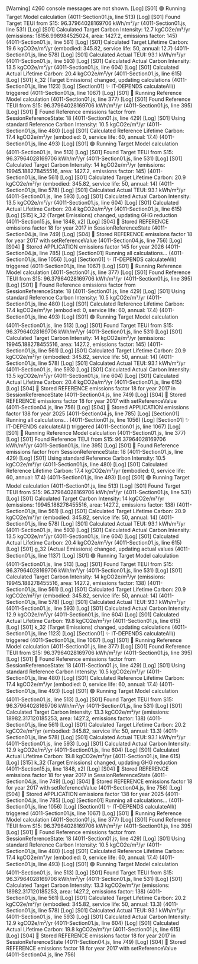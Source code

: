 [Warning] 4260 console messages are not shown.
[Log] [S01] 🟢 Running Target Model calculation (4011-Section01.js, line 513)
[Log] [S01] Found Target TEUI from S15: 96.37964028169706 kWh/m²/yr (4011-Section01.js, line 531)
[Log] [S01] Calculated Target Carbon Intensity: 12.7 kgCO2e/m²/yr (emissions: 18156.998984525024, area: 1427.2, emissions factor: 145) (4011-Section01.js, line 561)
[Log] [S01] Calculated Target Lifetime Carbon: 19.6 kgCO2e/m²/yr (embodied: 345.82, service life: 50, annual: 12.7) (4011-Section01.js, line 578)
[Log] [S01] Calculated Actual TEUI: 93.1 kWh/m²/yr (4011-Section01.js, line 593)
[Log] [S01] Calculated Actual Carbon Intensity: 13.5 kgCO2e/m²/yr (4011-Section01.js, line 604)
[Log] [S01] Calculated Actual Lifetime Carbon: 20.4 kgCO2e/m²/yr (4011-Section01.js, line 615)
[Log] [S01] k_32 (Target Emissions) changed, updating calculations (4011-Section01.js, line 1123)
[Log] [Section01] ✨ IT-DEPENDS calculateAll() triggered (4011-Section01.js, line 1067)
[Log] [S01] 🔵 Running Reference Model calculation (4011-Section01.js, line 377)
[Log] [S01] Found Reference TEUI from S15: 96.37964028169706 kWh/m²/yr (4011-Section01.js, line 395)
[Log] [S01] 🔐 Found Reference emissions factor from SessionReferenceState: 18 (4011-Section01.js, line 429)
[Log] [S01] Using standard Reference Carbon Intensity: 10.5 kgCO2e/m²/yr (4011-Section01.js, line 480)
[Log] [S01] Calculated Reference Lifetime Carbon: 17.4 kgCO2e/m²/yr (embodied: 0, service life: 60, annual: 17.4) (4011-Section01.js, line 493)
[Log] [S01] 🟢 Running Target Model calculation (4011-Section01.js, line 513)
[Log] [S01] Found Target TEUI from S15: 96.37964028169706 kWh/m²/yr (4011-Section01.js, line 531)
[Log] [S01] Calculated Target Carbon Intensity: 14 kgCO2e/m²/yr (emissions: 19945.188278455516, area: 1427.2, emissions factor: 145) (4011-Section01.js, line 561)
[Log] [S01] Calculated Target Lifetime Carbon: 20.9 kgCO2e/m²/yr (embodied: 345.82, service life: 50, annual: 14) (4011-Section01.js, line 578)
[Log] [S01] Calculated Actual TEUI: 93.1 kWh/m²/yr (4011-Section01.js, line 593)
[Log] [S01] Calculated Actual Carbon Intensity: 13.5 kgCO2e/m²/yr (4011-Section01.js, line 604)
[Log] [S01] Calculated Actual Lifetime Carbon: 20.4 kgCO2e/m²/yr (4011-Section01.js, line 615)
[Log] [S15] k_32 (Target Emissions) changed, updating GHG reduction (4011-Section15.js, line 1848, x2)
[Log] [S04] 🔐 Stored REFERENCE emissions factor 18 for year 2017 in SessionReferenceState (4011-Section04.js, line 749)
[Log] [S04] 🔐 Stored REFERENCE emissions factor 18 for year 2017 with setReferenceValue (4011-Section04.js, line 756)
[Log] [S04] 🔐 Stored APPLICATION emissions factor 145 for year 2026 (4011-Section04.js, line 785)
[Log] [Section01] Running all calculations... (4011-Section01.js, line 1056)
[Log] [Section01] ✨ IT-DEPENDS calculateAll() triggered (4011-Section01.js, line 1067)
[Log] [S01] 🔵 Running Reference Model calculation (4011-Section01.js, line 377)
[Log] [S01] Found Reference TEUI from S15: 96.37964028169706 kWh/m²/yr (4011-Section01.js, line 395)
[Log] [S01] 🔐 Found Reference emissions factor from SessionReferenceState: 18 (4011-Section01.js, line 429)
[Log] [S01] Using standard Reference Carbon Intensity: 10.5 kgCO2e/m²/yr (4011-Section01.js, line 480)
[Log] [S01] Calculated Reference Lifetime Carbon: 17.4 kgCO2e/m²/yr (embodied: 0, service life: 60, annual: 17.4) (4011-Section01.js, line 493)
[Log] [S01] 🟢 Running Target Model calculation (4011-Section01.js, line 513)
[Log] [S01] Found Target TEUI from S15: 96.37964028169706 kWh/m²/yr (4011-Section01.js, line 531)
[Log] [S01] Calculated Target Carbon Intensity: 14 kgCO2e/m²/yr (emissions: 19945.188278455516, area: 1427.2, emissions factor: 145) (4011-Section01.js, line 561)
[Log] [S01] Calculated Target Lifetime Carbon: 20.9 kgCO2e/m²/yr (embodied: 345.82, service life: 50, annual: 14) (4011-Section01.js, line 578)
[Log] [S01] Calculated Actual TEUI: 93.1 kWh/m²/yr (4011-Section01.js, line 593)
[Log] [S01] Calculated Actual Carbon Intensity: 13.5 kgCO2e/m²/yr (4011-Section01.js, line 604)
[Log] [S01] Calculated Actual Lifetime Carbon: 20.4 kgCO2e/m²/yr (4011-Section01.js, line 615)
[Log] [S04] 🔐 Stored REFERENCE emissions factor 18 for year 2017 in SessionReferenceState (4011-Section04.js, line 749)
[Log] [S04] 🔐 Stored REFERENCE emissions factor 18 for year 2017 with setReferenceValue (4011-Section04.js, line 756)
[Log] [S04] 🔐 Stored APPLICATION emissions factor 138 for year 2025 (4011-Section04.js, line 785)
[Log] [Section01] Running all calculations... (4011-Section01.js, line 1056)
[Log] [Section01] ✨ IT-DEPENDS calculateAll() triggered (4011-Section01.js, line 1067)
[Log] [S01] 🔵 Running Reference Model calculation (4011-Section01.js, line 377)
[Log] [S01] Found Reference TEUI from S15: 96.37964028169706 kWh/m²/yr (4011-Section01.js, line 395)
[Log] [S01] 🔐 Found Reference emissions factor from SessionReferenceState: 18 (4011-Section01.js, line 429)
[Log] [S01] Using standard Reference Carbon Intensity: 10.5 kgCO2e/m²/yr (4011-Section01.js, line 480)
[Log] [S01] Calculated Reference Lifetime Carbon: 17.4 kgCO2e/m²/yr (embodied: 0, service life: 60, annual: 17.4) (4011-Section01.js, line 493)
[Log] [S01] 🟢 Running Target Model calculation (4011-Section01.js, line 513)
[Log] [S01] Found Target TEUI from S15: 96.37964028169706 kWh/m²/yr (4011-Section01.js, line 531)
[Log] [S01] Calculated Target Carbon Intensity: 14 kgCO2e/m²/yr (emissions: 19945.188278455516, area: 1427.2, emissions factor: 138) (4011-Section01.js, line 561)
[Log] [S01] Calculated Target Lifetime Carbon: 20.9 kgCO2e/m²/yr (embodied: 345.82, service life: 50, annual: 14) (4011-Section01.js, line 578)
[Log] [S01] Calculated Actual TEUI: 93.1 kWh/m²/yr (4011-Section01.js, line 593)
[Log] [S01] Calculated Actual Carbon Intensity: 13.5 kgCO2e/m²/yr (4011-Section01.js, line 604)
[Log] [S01] Calculated Actual Lifetime Carbon: 20.4 kgCO2e/m²/yr (4011-Section01.js, line 615)
[Log] [S01] g_32 (Actual Emissions) changed, updating actual values (4011-Section01.js, line 1137)
[Log] [S01] 🟢 Running Target Model calculation (4011-Section01.js, line 513)
[Log] [S01] Found Target TEUI from S15: 96.37964028169706 kWh/m²/yr (4011-Section01.js, line 531)
[Log] [S01] Calculated Target Carbon Intensity: 14 kgCO2e/m²/yr (emissions: 19945.188278455516, area: 1427.2, emissions factor: 138) (4011-Section01.js, line 561)
[Log] [S01] Calculated Target Lifetime Carbon: 20.9 kgCO2e/m²/yr (embodied: 345.82, service life: 50, annual: 14) (4011-Section01.js, line 578)
[Log] [S01] Calculated Actual TEUI: 93.1 kWh/m²/yr (4011-Section01.js, line 593)
[Log] [S01] Calculated Actual Carbon Intensity: 12.9 kgCO2e/m²/yr (4011-Section01.js, line 604)
[Log] [S01] Calculated Actual Lifetime Carbon: 19.8 kgCO2e/m²/yr (4011-Section01.js, line 615)
[Log] [S01] k_32 (Target Emissions) changed, updating calculations (4011-Section01.js, line 1123)
[Log] [Section01] ✨ IT-DEPENDS calculateAll() triggered (4011-Section01.js, line 1067)
[Log] [S01] 🔵 Running Reference Model calculation (4011-Section01.js, line 377)
[Log] [S01] Found Reference TEUI from S15: 96.37964028169706 kWh/m²/yr (4011-Section01.js, line 395)
[Log] [S01] 🔐 Found Reference emissions factor from SessionReferenceState: 18 (4011-Section01.js, line 429)
[Log] [S01] Using standard Reference Carbon Intensity: 10.5 kgCO2e/m²/yr (4011-Section01.js, line 480)
[Log] [S01] Calculated Reference Lifetime Carbon: 17.4 kgCO2e/m²/yr (embodied: 0, service life: 60, annual: 17.4) (4011-Section01.js, line 493)
[Log] [S01] 🟢 Running Target Model calculation (4011-Section01.js, line 513)
[Log] [S01] Found Target TEUI from S15: 96.37964028169706 kWh/m²/yr (4011-Section01.js, line 531)
[Log] [S01] Calculated Target Carbon Intensity: 13.3 kgCO2e/m²/yr (emissions: 18982.317120185253, area: 1427.2, emissions factor: 138) (4011-Section01.js, line 561)
[Log] [S01] Calculated Target Lifetime Carbon: 20.2 kgCO2e/m²/yr (embodied: 345.82, service life: 50, annual: 13.3) (4011-Section01.js, line 578)
[Log] [S01] Calculated Actual TEUI: 93.1 kWh/m²/yr (4011-Section01.js, line 593)
[Log] [S01] Calculated Actual Carbon Intensity: 12.9 kgCO2e/m²/yr (4011-Section01.js, line 604)
[Log] [S01] Calculated Actual Lifetime Carbon: 19.8 kgCO2e/m²/yr (4011-Section01.js, line 615)
[Log] [S15] k_32 (Target Emissions) changed, updating GHG reduction (4011-Section15.js, line 1848, x2)
[Log] [S04] 🔐 Stored REFERENCE emissions factor 18 for year 2017 in SessionReferenceState (4011-Section04.js, line 749)
[Log] [S04] 🔐 Stored REFERENCE emissions factor 18 for year 2017 with setReferenceValue (4011-Section04.js, line 756)
[Log] [S04] 🔐 Stored APPLICATION emissions factor 138 for year 2025 (4011-Section04.js, line 785)
[Log] [Section01] Running all calculations... (4011-Section01.js, line 1056)
[Log] [Section01] ✨ IT-DEPENDS calculateAll() triggered (4011-Section01.js, line 1067)
[Log] [S01] 🔵 Running Reference Model calculation (4011-Section01.js, line 377)
[Log] [S01] Found Reference TEUI from S15: 96.37964028169706 kWh/m²/yr (4011-Section01.js, line 395)
[Log] [S01] 🔐 Found Reference emissions factor from SessionReferenceState: 18 (4011-Section01.js, line 429)
[Log] [S01] Using standard Reference Carbon Intensity: 10.5 kgCO2e/m²/yr (4011-Section01.js, line 480)
[Log] [S01] Calculated Reference Lifetime Carbon: 17.4 kgCO2e/m²/yr (embodied: 0, service life: 60, annual: 17.4) (4011-Section01.js, line 493)
[Log] [S01] 🟢 Running Target Model calculation (4011-Section01.js, line 513)
[Log] [S01] Found Target TEUI from S15: 96.37964028169706 kWh/m²/yr (4011-Section01.js, line 531)
[Log] [S01] Calculated Target Carbon Intensity: 13.3 kgCO2e/m²/yr (emissions: 18982.317120185253, area: 1427.2, emissions factor: 138) (4011-Section01.js, line 561)
[Log] [S01] Calculated Target Lifetime Carbon: 20.2 kgCO2e/m²/yr (embodied: 345.82, service life: 50, annual: 13.3) (4011-Section01.js, line 578)
[Log] [S01] Calculated Actual TEUI: 93.1 kWh/m²/yr (4011-Section01.js, line 593)
[Log] [S01] Calculated Actual Carbon Intensity: 12.9 kgCO2e/m²/yr (4011-Section01.js, line 604)
[Log] [S01] Calculated Actual Lifetime Carbon: 19.8 kgCO2e/m²/yr (4011-Section01.js, line 615)
[Log] [S04] 🔐 Stored REFERENCE emissions factor 18 for year 2017 in SessionReferenceState (4011-Section04.js, line 749)
[Log] [S04] 🔐 Stored REFERENCE emissions factor 18 for year 2017 with setReferenceValue (4011-Section04.js, line 756)